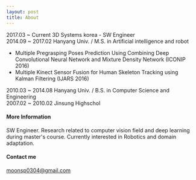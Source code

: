 ```yaml
---
layout: post
title: About
---
```

 
2017.03 ~ Current 3D Systems korea - SW Engineer<br>
2014.09 ~ 2017.02 Hanyang Univ. / M.S. in Artificial intelligence and robot<br>
* Multiple Pregrasping Poses Prediction Using Combining Deep Convolutional Neural Network and Mixture Density Network (ICONIP 2016)<br>
* Multiple Kinect Sensor Fusion for Human Skeleton Tracking using Kalman Filtering (IJARS 2016)<br>

2010.03 ~ 2014.08 Hanyang Univ.  / B.S. in Computer Science and Engineering<br>
2007.02 ~ 2010.02 Jinsung Highschol<br>

#### More Information

SW Engineer. Research related to computer vision field and deep learning during master's course.  Currently interested in Robotics and domain adaptation.

#### Contact me

[moonsp0304@gmail.com](mailto:email@domain.com)
